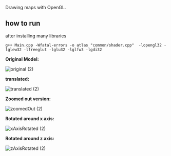 Drawing maps with OpenGL.

## how to run
after installing many libraries

```
g++ Main.cpp -Wfatal-errors -o atlas "common/shader.cpp"  -lopengl32 -lglew32 -lfreeglut -lglu32 -lglfw3 -lgdi32
```
**Original Model:**

![original (2)](https://user-images.githubusercontent.com/37975269/90670674-c783c800-e268-11ea-92df-6d699a677da9.png)




**translated:**

![translated (2)](https://user-images.githubusercontent.com/37975269/90677837-2e0de380-e273-11ea-9394-425d5188d709.png)



**Zoomed out version:**

![zoomedOut (2)](https://user-images.githubusercontent.com/37975269/90671853-84c2ef80-e26a-11ea-9029-65009bf9392a.png)



**Rotated around x axis:**

![xAxisRotated (2)](https://user-images.githubusercontent.com/37975269/90671686-4a595280-e26a-11ea-99c9-1a64643f1e3c.png)





**Rotated around z axis:**

![zAxisRotated (2)](https://user-images.githubusercontent.com/37975269/90671508-0fefb580-e26a-11ea-95d3-00cc603b2886.png)


